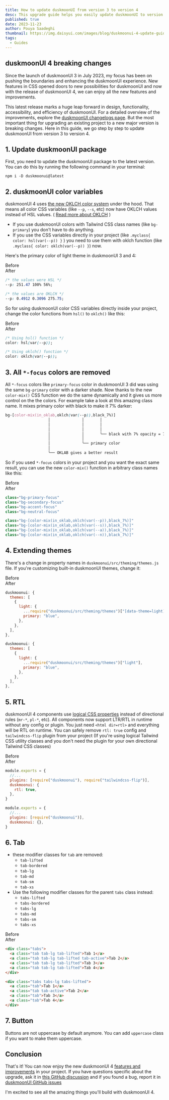 ```yaml
---
title: How to update duskmoonUI from version 3 to version 4
desc: This upgrade guide helps you easily update duskmoonUI to version 4 without breaking anything.
published: true
date: 2023-11-23
author: Pouya Saadeghi
thumbnail: https://img.daisyui.com/images/blog/duskmoonui-4-update-guide.webp
tags:
  - Guides
---
```


<script>
  import Translate from "$components/Translate.svelte"
</script>

## duskmoonUI 4 breaking changes

Since the launch of duskmoonUI 3 in July 2023, my focus has been on pushing the boundaries and enhancing the duskmoonUI experience. New features in CSS opened doors to new possibilities for duskmoonUI and now with the release of duskmoonUI 4, we can enjoy all the new features and improvements.

This latest release marks a huge leap forward in design, functionality, accessibility, and efficiency of duskmoonUI. For a detailed overview of the improvements, explore the [duskmoonUI changelogs page](https://duskmoonui.com/docs/changelog/).
But the most important thing for upgrading an existing project to a new major version is breaking changes. Here in this guide, we go step by step to update duskmoonUI from version 3 to version 4.

## 1. Update duskmoonUI package

First, you need to update the duskmoonUI package to the latest version. You can do this by running the following command in your terminal:

```
npm i -D duskmoonui@latest
```

## 2. duskmoonUI color variables

duskmoonUI 4 uses [the new OKLCH color system](https://oklch.com/) under the hood. That means all color CSS variables (like `--p`, `--s`, etc) now have OKLCH values instead of HSL values.
( [Read more about OKLCH](https://evilmartians.com/chronicles/oklch-in-css-why-quit-rgb-hsl) )

- If you use duskmoonUI colors with Tailwind CSS class names (like `bg-primary`) you don't have to do anything.
- If you use the CSS variables directly in your project (like `.myclass{ color: hsl(var(--p)) }` ) you need to use them with oklch function (like `.myclass{ color: oklch(var(--p)) }`) now.

Here's the primary color of light theme in duskmoonUI 3 and 4:

<div class="grid sm:grid-cols-2 gap-x-4">
<div class="text-center text-xs text-base-content/50 font-bold">Before</div>
<div class="text-center text-xs text-base-content/50 font-bold">After</div>
<div>

```css
/* the values were HSL */
--p: 251.47 100% 56%;
```

</div>
<div>

```css
/* the values are OKLCH */
--p: 0.4912 0.3096 275.75;
```

</div>
</div>

So for using duskmoonUI color CSS variables directly inside your project, change the color functions from `hsl()` to `oklch()` like this:

<div class="grid sm:grid-cols-2 gap-x-4">
<div class="text-center text-xs text-base-content/50 font-bold">Before</div>
<div class="text-center text-xs text-base-content/50 font-bold">After</div>
<div>

```css
/* Using hsl() function */
color: hsl(var(--p));
```

</div>
<div>

```css
/* Using oklch() function */
color: oklch(var(--p));
```

</div>
</div>

## 3. All `*-focus` colors are removed

All `*-focus` colors like `primary-focus` color in duskmoonUI 3 did was using the same `bg-primary` color with a darker shade.
Now thanks to the new `color-mix()` CSS function we do the same dynamically and it gives us more control on the the colors. For example take a look at this amazing class name. It mixes primary color with black to make it 7% darker:

```css
bg-[color-mix(in_oklab,oklch(var(--p)),black_7%)]
                   │              │       │
                   │              │       │
                   │              │       │
                   │              │       ╰── black with 7% opacity = 7% darker
                   │              │
                   │              ╰── primary color
                   │
                   ╰── OKLAB gives a better result
```

So if you used `*-focus` colors in your project and you want the exact same result, you can use the new `color-mix()` function in arbitrary class names like this:

<div class="grid">
<div class="row-start-1 text-center text-xs text-base-content/50 font-bold">Before</div>
<div class="row-start-3 text-center text-xs text-base-content/50 font-bold">After</div>
<div>

```jsx
class="bg-primary-focus"
class="bg-secondary-focus"
class="bg-accent-focus"
class="bg-neutral-focus"
```

</div>
<div>

```jsx
class="bg-[color-mix(in_oklab,oklch(var(--p)),black_7%)]"
class="bg-[color-mix(in_oklab,oklch(var(--s)),black_7%)]"
class="bg-[color-mix(in_oklab,oklch(var(--a)),black_7%)]"
class="bg-[color-mix(in_oklab,oklch(var(--n)),black_7%)]"
```

</div>
</div>

## 4. Extending themes

There's a change in property names in `duskmoonui/src/theming/themes.js` file.
If you're customizing built-in duskmoonUI themes, change it:

<div class="grid">
<div class="row-start-1 text-center text-xs text-base-content/50 font-bold">Before</div>
<div class="row-start-3 text-center text-xs text-base-content/50 font-bold">After</div>
<div>

```js
duskmoonui: {
  themes: [
    {
      light: {
        ...require("duskmoonui/src/theming/themes")["[data-theme=light]"],
        primary: "blue",
      },
    },
  ],
},
```

</div>
<div>

```js
duskmoonui: {
  themes: [
    {
      light: {
        ...require("duskmoonui/src/theming/themes")["light"],
        primary: "blue",
      },
    },
  ],
},
```

</div>
</div>

## 5. RTL

duskmoonUI 4 components use [logical CSS properties](https://developer.mozilla.org/en-US/docs/Web/CSS/CSS_logical_properties_and_values) instead of directional rules (`mr-*`, `pl-*`, etc).
All components now support LTR/RTL in runtime without any config or plugin. You just need `<html dir=rtl>` and everything will be RTL on runtime.
You can safely remove `rtl: true` config and `tailwindcss-flip` plugin from your project (If you're using logical Tailwind CSS utility classes and you don't need the plugin for your own directional Tailwind CSS classes)

<div class="grid">
<div class="row-start-1 text-center text-xs text-base-content/50 font-bold">Before</div>
<div class="row-start-3 text-center text-xs text-base-content/50 font-bold">After</div>
<div>

```js
module.exports = {
  //...
  plugins: [require("duskmoonui"), require("tailwindcss-flip")],
  duskmoonui: {
    rtl: true,
  },
}
```

</div>
<div>

```js
module.exports = {
  //...
  plugins: [require("duskmoonui")],
  duskmoonui: {},
}
```

</div>
</div>

## 6. Tab

- these modifier classes for `tab` are removed:
  - `tab-lifted`
  - `tab-bordered`
  - `tab-lg`
  - `tab-md`
  - `tab-sm`
  - `tab-xs`
- Use the following modifier classes for the parent `tabs` class instead:
  - `tabs-lifted`
  - `tabs-bordered`
  - `tabs-lg`
  - `tabs-md`
  - `tabs-sm`
  - `tabs-xs`

<div class="grid">
<div class="row-start-1 text-center text-xs text-base-content/50 font-bold">Before</div>
<div class="row-start-3 text-center text-xs text-base-content/50 font-bold">After</div>
<div>

```html
<div class="tabs">
  <a class="tab tab-lg tab-lifted">Tab 1</a>
  <a class="tab tab-lg tab-lifted tab-active">Tab 2</a>
  <a class="tab tab-lg tab-lifted">Tab 3</a>
  <a class="tab tab-lg tab-lifted">Tab 4</a>
</div>
```

</div>
<div>

```html
<div class="tabs tabs-lg tabs-lifted">
  <a class="tab">Tab 1</a>
  <a class="tab tab-active">Tab 2</a>
  <a class="tab">Tab 3</a>
  <a class="tab">Tab 4</a>
</div>
```

</div>
</div>

## 7. Button

Buttons are not uppercase by default anymore. You can add `uppercase` class if you want to make them uppercase.

## Conclusion

That's it! You can now enjoy the new duskmoonUI 4 [features and improvements](https://duskmoonui.com/docs/changelog/) in your project.
If you have questions specific about the upgrade, ask it in [this GitHub discussion](https://github.com/duskmoon-dev/duskmoon-ui/discussions/2507) and if you found a bug, report it in [duskmoonUI GitHub issues](https://github.com/duskmoon-dev/duskmoon-ui/issues)

I'm excited to see all the amazing things you'll build with duskmoonUI 4.
